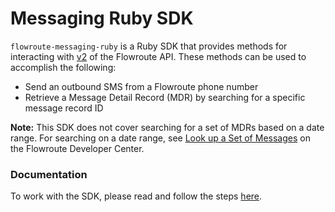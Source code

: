 # Messaging Ruby SDK 
`flowroute-messaging-ruby` is a Ruby SDK that provides methods for interacting with [v2](https://developer.flowroute.com/api/messaging/overview/) of the Flowroute API. These methods can be used to accomplish the following:

* Send an outbound SMS from a Flowroute phone number
* Retrieve a Message Detail Record (MDR) by searching for a specific message record ID 

**Note:** This SDK does not cover searching for a set of MDRs based on a date range. For searching on a date range, see [Look up a Set of Messages](https://developer.flowroute.com/api/messaging/look-up-set-of-messages/) on the Flowroute Developer Center.

### Documentation 
To work with the SDK, please read and follow the steps [here](http://developer.flowroute.com/libraries/ruby/).

